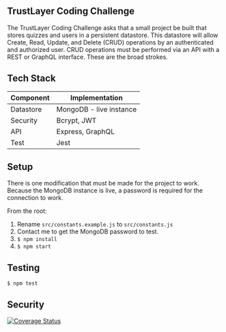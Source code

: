 ## TrustLayer Coding Challenge

The TrustLayer Coding Challenge asks that a small project be built that stores quizzes and users in a persistent datastore. This datastore will allow Create, Read, Update, and Delete (CRUD) operations by an authenticated and authorized user. CRUD operations must be performed via an API with a REST or GraphQL interface. These are the broad strokes.

## Tech Stack
Component         | Implementation   | 
------------------|------------------|
Datastore | MongoDB - live instance   |
Security | Bcrypt, JWT  |
API | Express, GraphQL  |
Test | Jest  |


## Setup
There is one modification that must be made for the project to work. Because the MongoDB instance is live, a password is required for the connection to work.

From the root:

1. Rename ```src/constants.example.js``` to ```src/constants.js```  
2.  Contact me to get the MongoDB password to test. 
3. ```$ npm install```
4. ```$ npm start```

## Testing
```
$ npm test
```

## Security



[![Coverage Status](https://github.com/taciturnip/TrustLayer/workflows/Node.js%20CI/badge.svg)](https://github.com/taciturnip/TrustLayer/actions/workflows/node.js.yml)

